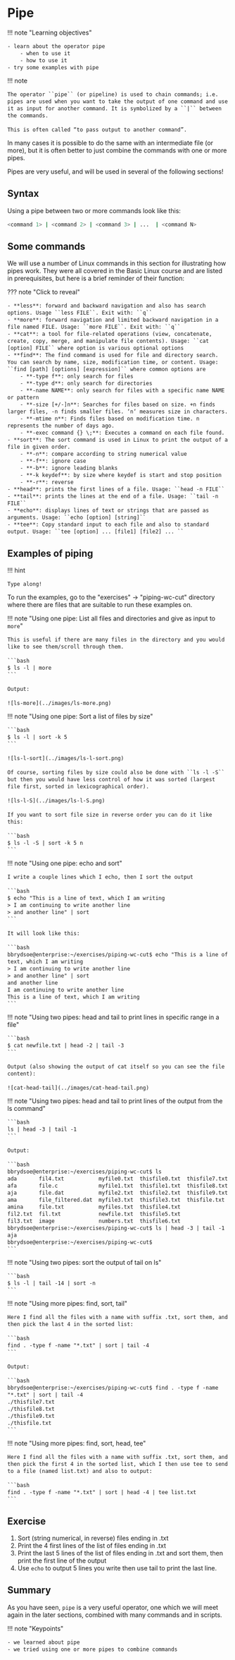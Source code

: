 <!-- markdownlint-disable MD013 --><!-- Let's break the 80 characters per line -->
<!-- markdownlint-disable MD009 --><!-- Let's stop checking for trailing spaces -->
# Pipe 

!!! note "Learning objectives" 

    - learn about the operator pipe 
        - when to use it
        - how to use it
    - try some examples with pipe  

!!! note 

    The operator ``pipe`` (or pipeline) is used to chain commands; i.e. pipes are used when you want to take the output of one command and use it as input for another command. It is symbolized by a ``|`` between the commands. 

    This is often called “to pass output to another command”.

In many cases it is possible to do the same with an intermediate file (or more), but it is often better to just combine the commands with one or more pipes.

Pipes are very useful, and will be used in several of the following sections! 

## Syntax 

Using a pipe between two or more commands look like this:

```bash
<command 1> | <command 2> | <command 3> | ...  | <command N> 
```

## Some commands 

We will use a number of Linux commands in this section for illustrating how pipes work. They were all covered in the Basic Linux course and are listed in prerequisites, but here is a brief reminder of their function: 

??? note "Click to reveal" 

    - **less**: forward and backward navigation and also has search options. Usage ``less FILE``. Exit with: ``q``
    - **more**: forward navigation and limited backward navigation in a file named FILE. Usage: ``more FILE``. Exit with: ``q`` 
    - **cat**: a tool for file-related operations (view, concatenate, create, copy, merge, and manipulate file contents). Usage: ``cat [option] FILE`` where option is various optional options
    - **find**: The find command is used for file and directory search. You can search by name, size, modification time, or content. Usage: ``find [path] [options] [expression]`` where common options are 
        - **-type f**: only search for files
        - **-type d**: only search for directories
        - **-name NAME**: only search for files with a specific name NAME or pattern
        - **-size [+/-]n**: Searches for files based on size. +n finds larger files, -n finds smaller files. ‘n‘ measures size in characters.
        - **-mtime n**: Finds files based on modification time. n represents the number of days ago.
        - **-exec command {} \;**: Executes a command on each file found.
    - **sort**: The sort command is used in Linux to print the output of a file in given order.
        - **-n**: compare according to string numerical value
        - **-f**: ignore case
        - **-b**: ignore leading blanks
        - **-k keydef**: by size where keydef is start and stop position 
        - **-r**: reverse 
    - **head**: prints the first lines of a file. Usage: ``head -n FILE``
    - **tail**: prints the lines at the end of a file. Usage: ``tail -n FILE``
    - **echo**: displays lines of text or strings that are passed as arguments. Usage: ``echo [option] [string]`` 
    - **tee**: Copy standard input to each file and also to standard output. Usage: ``tee [option] ... [file1] [file2] ... ``
   
## Examples of piping 

!!! hint 

    Type along! 

To run the examples, go to the "exercises" -> "piping-wc-cut" directory where there are files that are suitable to run these examples on. 

!!! note "Using one pipe: List all files and directories and give as input to `more`" 

    This is useful if there are many files in the directory and you would like to see them/scroll through them. 

    ```bash
    $ ls -l | more 
    ```

    Output: 

    ![ls-more](../images/ls-more.png)


!!! note "Using one pipe: Sort a list of files by size" 

    ```bash
    $ ls -l | sort -k 5
    ```

    ![ls-l-sort](../images/ls-l-sort.png)

    Of course, sorting files by size could also be done with ``ls -l -S`` but then you would have less control of how it was sorted (largest file first, sorted in lexicographical order). 

    ![ls-l-S](../images/ls-l-S.png)

    If you want to sort file size in reverse order you can do it like this: 

    ```bash
    $ ls -l -S | sort -k 5 n
    ```

!!! note "Using one pipe: echo and sort"

    I write a couple lines which I echo, then I sort the output

    ```bash
    $ echo "This is a line of text, which I am writing
    > I am continuing to write another line
    > and another line" | sort
    ```

    It will look like this:

    ```bash
    bbrydsoe@enterprise:~/exercises/piping-wc-cut$ echo "This is a line of text, which I am writing
    > I am continuing to write another line
    > and another line" | sort
    and another line
    I am continuing to write another line
    This is a line of text, which I am writing
    ```

!!! note "Using two pipes: head and tail to print lines in specific range in a file" 

    ```bash
    $ cat newfile.txt | head -2 | tail -3
    ```

    Output (also showing the output of cat itself so you can see the file content): 

    ![cat-head-tail](../images/cat-head-tail.png) 

!!! note "Using two pipes: head and tail to print lines of the output from the ls command" 

    ```bash
    ls | head -3 | tail -1
    ```

    Output: 

    ```bash
    bbrydsoe@enterprise:~/exercises/piping-wc-cut$ ls
    ada       fil4.txt           myfile0.txt  thisfile0.txt  thisfile7.txt
    afa       file.c             myfile1.txt  thisfile1.txt  thisfile8.txt
    aja       file.dat           myfile2.txt  thisfile2.txt  thisfile9.txt
    ama       file_filtered.dat  myfile3.txt  thisfile3.txt  thisfile.txt
    amina     file.txt           myfiles.txt  thisfile4.txt
    fil2.txt  fil.txt            newfile.txt  thisfile5.txt
    fil3.txt  image              numbers.txt  thisfile6.txt
    bbrydsoe@enterprise:~/exercises/piping-wc-cut$ ls | head -3 | tail -1
    aja
    bbrydsoe@enterprise:~/exercises/piping-wc-cut$
    ```

!!! note "Using two pipes: sort the output of tail on ls"

    ```bash
    $ ls -l | tail -14 | sort -n
    ```

!!! note "Using more pipes: find, sort, tail"

    Here I find all the files with a name with suffix .txt, sort them, and then pick the last 4 in the sorted list:

    ```bash
    find . -type f -name "*.txt" | sort | tail -4
    ```

    Output:

    ```bash
    bbrydsoe@enterprise:~/exercises/piping-wc-cut$ find . -type f -name "*.txt" | sort | tail -4
    ./thisfile7.txt
    ./thisfile8.txt
    ./thisfile9.txt
    ./thisfile.txt
    ```

!!! note "Using more pipes: find, sort, head, tee"

    Here I find all the files with a name with suffix .txt, sort them, and then pick the first 4 in the sorted list, which I then use tee to send to a file (named list.txt) and also to output:

    ```bash
    find . -type f -name "*.txt" | sort | head -4 | tee list.txt
    ```

## Exercise 

1. Sort (string numerical, in reverse) files ending in .txt 
2. Print the 4 first lines of the list of files ending in .txt 
3. Print the last 5 lines of the list of files ending in .txt and sort them, then print the first line of the output  
4. Use ``echo`` to output 5 lines you write then use tail to print the last line. 

## Summary

As you have seen, ``pipe`` is a very useful operator, one which we will meet again in the later sections, combined with many commands and in scripts.

!!! note "Keypoints"

    - we learned about pipe
    - we tried using one or more pipes to combine commands



